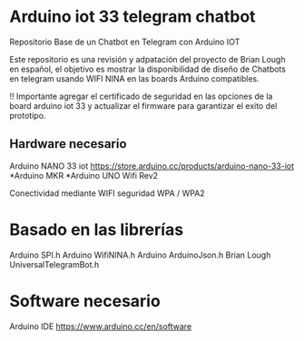 # Arduino iot 33 telegram chatbot
Repositorio Base de un Chatbot en Telegram con Arduino IOT

Este repositorio es una revisión y adpatación del proyecto de Brian Lough en español, el objetivo es mostrar la disponibilidad de diseño de Chatbots en telegram usando WIFI NINA en las boards Arduino compatibles.

!! Importante agregar el certificado de seguridad en las opciones de la board arduino iot 33 y actualizar el firmware para garantizar el exito del prototipo.

## Hardware necesario

Arduino NANO 33 iot https://store.arduino.cc/products/arduino-nano-33-iot
*Arduino MKR
*Arduino UNO Wifi Rev2

Conectividad mediante WIFI seguridad WPA / WPA2

# Basado en las librerías
Arduino SPI.h
Arduino WifiNINA.h
Arduino ArduinoJson.h
Brian Lough UniversalTelegramBot.h


# Software necesario

Arduino IDE https://www.arduino.cc/en/software
